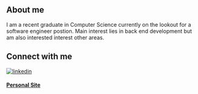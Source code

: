 ## About me

I am a recent graduate in Computer Science currently on the lookout for a software engineer postion. Main interest lies in back end development but am also interested interest
other areas.

## Connect with me

<a href="https://linkedin.com/in/Hasanur-Rahman-Mohammad" target="_blank">
<img src=https://img.shields.io/badge/linkedin-%231E77B5.svg?&style=for-the-badge&logo=linkedin&logoColor=white alt=linkedin style="margin-bottom: 5px;" />
</a>

<b><a href="https://ElPatatone.com" target="_blank">
Personal Site
</a>
</b>
